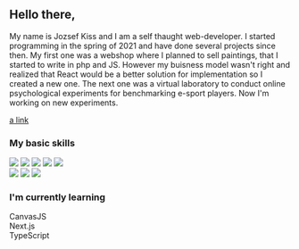 ##  Hello there,

My name is Jozsef Kiss and I am a self thaught web-developer. I started programming in the spring of 2021 and have done several projects since then. My first one was a webshop where I planned to sell paintings, that I started to write in php and JS. However my buisness model wasn't right and realized that React would be a better solution for implementation so I created a new one. The next one was a virtual laboratory to conduct online psychological experiments for benchmarking e-sport players. Now I'm working on new experiments. 

[a link](https://github.com/silentstorm902/esportmetrics/tree/main/networks)

### My basic skills 

![](https://img.shields.io/badge/HTML5-E34F26?style=for-the-badge&logo=html5&logoColor=white)
![](https://img.shields.io/badge/JavaScript-323330?style=for-the-badge&logo=javascript&logoColor=F7DF1E)
![](https://img.shields.io/badge/React-20232A?style=for-the-badge&logo=react&logoColor=61DAFB)
![](https://img.shields.io/badge/Node.js-43853D?style=for-the-badge&logo=node.js&logoColor=white)
![](https://img.shields.io/badge/MongoDB-4EA94B?style=for-the-badge&logo=mongodb&logoColor=white)
 </br>
![](https://img.shields.io/badge/CSS-239120?&style=for-the-badge&logo=css3&logoColor=white)
![](https://img.shields.io/badge/Bootstrap-563D7C?style=for-the-badge&logo=bootstrap&logoColor=white)
![](https://img.shields.io/badge/Sass-CC6699?style=for-the-badge&logo=sass&logoColor=white)

### I'm currently learning

CanvasJS  </br>
Next.js  </br>
TypeScript  </br>



